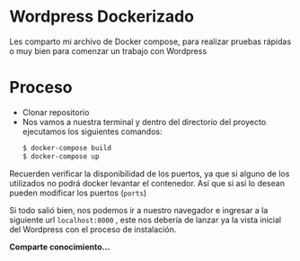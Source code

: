 # Wordpress Dockerizado

Les comparto mi archivo de Docker compose, para realizar pruebas rápidas o muy bien para comenzar un trabajo con Wordpress

# Proceso
  - Clonar repositorio
  - Nos vamos a nuestra terminal y dentro del directorio del proyecto ejecutamos los siguientes comandos:
    ```sh
    $ docker-compose build
    $ docker-compose up
    ```

Recuerden verificar la disponibilidad de los puertos, ya que si alguno de los utilizados no podrá docker levantar el contenedor. Así que si así lo desean pueden modificar los puertos (`ports`)

Si todo salió bien, nos podemos ir a nuestro navegador e ingresar a la siguiente url `localhost:8000` , este nos debería de lanzar ya la vista inicial del Wordpress con el proceso de instalación.



**Comparte conocimiento...**